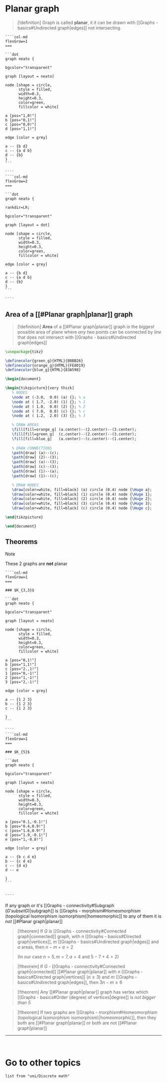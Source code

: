 
# Planar graph

> [!definition] 
> Graph is called **planar**, it it can be drawn with [[Graphs - basics#Undirected graph|edges]] not intersecting.

`````col 
````col-md 
flexGrow=1
===

```dot 
graph neato { 

bgcolor="transparent" 

graph [layout = neato] 

node [shape = circle, 
      style = filled, 
      width=0.3, 
      height=0.3, 
      color=green, 
      fillcolor = white] 

a [pos="1,0!"] 
b [pos="0,1!"] 
c [pos="0,0!"] 
d [pos="1,1!"] 

edge [color = grey] 
 
a -- {b d} 
c -- {a d b} 
d -- {b} 
} 
```

```` 
````col-md 
flexGrow=2
===

```dot 
graph neato { 

rankdir=LR;

bgcolor="transparent" 

graph [layout = dot] 

node [shape = circle, 
      style = filled, 
      width=0.3, 
      height=0.3, 
      color=green, 
      fillcolor = white] 

edge [color = grey] 
 
a -- {b d} 
c -- {a d b} 
d -- {b} 
} 
```

```` 
`````

## Area of a [[#Planar graph|planar]] graph

> [!definition] 
> **Area** of a [[#Planar graph|planar]] graph is the *biggest* possible area of plane where *any two points* can be connected by *line* that does not intersect with [[Graphs - basics#Undirected graph|edges]]

```tikz
\usepackage{tikz}

\definecolor{green_g}{HTML}{B8BB26}
\definecolor{orange_g}{HTML}{FE8019}
\definecolor{blue_g}{HTML}{83A598}

\begin{document}

\begin{tikzpicture}[very thick]
   % NODES
   \node at (-3.0,  0.0) (a) {}; % a
   \node at ( 1.7, -2.0) (1) {}; % 1
   \node at ( 1.0,  0.0) (2) {}; % 2
   \node at ( 7.0,  0.0) (c) {}; % c
   \node at ( 1.2,  2.0) (3) {}; % 3

   % DRAW AREAS
   \fill[fill=orange_g] (a.center)--(2.center)--(3.center);
   \fill[fill=green_g]  (c.center)--(2.center)--(3.center);
   \fill[fill=blue_g]   (a.center)--(c.center)--(1.center);
   
   % DRAW CONNECTIONS
   \path[draw] (a)--(c);
   \path[draw] (2)--(3);
   \path[draw] (a)--(3);
   \path[draw] (c)--(3);
   \path[draw] (1)--(a);
   \path[draw] (1)--(c);

   % DRAW NODES
   \draw[color=white, fill=black] (a) circle (0.4) node {\Huge a};
   \draw[color=white, fill=black] (1) circle (0.4) node {\Huge 1};
   \draw[color=white, fill=black] (2) circle (0.4) node {\Huge 2};
   \draw[color=white, fill=black] (3) circle (0.4) node {\Huge 3};
   \draw[color=white, fill=black] (c) circle (0.4) node {\Huge c};

\end{tikzpicture}

\end{document}
```

## Theorems

> [!note] 
> These 2 graphs are **not** planar
> 
> 
> `````col 
> ````col-md 
> flexGrow=1
> ===
> 
> ### $K_{3,3}$
> 
> ```dot 
> graph neato { 
> 
> bgcolor="transparent" 
> 
> graph [layout = neato] 
> 
> node [shape = circle, 
>       style = filled, 
>       width=0.3, 
>       height=0.3, 
>       color=green, 
>       fillcolor = white] 
> 
> a [pos="0,1!"] 
> b [pos="1,1!"] 
> c [pos="2.,1!"] 
> 1 [pos="0,-1!"] 
> 2 [pos="1,-1!"] 
> 3 [pos="2,-1!"] 
> 
> edge [color = grey] 
> 
> a -- {1 2 3}
> b -- {1 2 3}
> c -- {1 2 3}
> 
> } 
> ```
> 
> ```` 
> ````col-md 
> flexGrow=1
> ===
> 
> ### $K_{5}$
> 
> ```dot 
> graph neato { 
> 
> bgcolor="transparent" 
> 
> graph [layout = neato] 
> 
> node [shape = circle, 
>       style = filled, 
>       width=0.3, 
>       height=0.3, 
>       color=green, 
>       fillcolor = white] 
> 
> a [pos="0.1,-0.1!"] 
> b [pos="0.4,0.9!"] 
> c [pos="1.6,0.9!"] 
> d [pos="1.9,-0.1!"] 
> e [pos="1,-0.8!"] 
> 
> edge [color = grey] 
>  
> a -- {b c d e}
> b -- {c d e}
> c -- {d e}
> d -- e
> 
> } 
> ```
> 
> 
> ```` 
> `````
> 
> If any graph or it's [[Graphs - connectivity#Subgraph ($G' subset G$)|subgraph]] is [[Graphs - morphism#Homeomorphism (topological Isomorphism isomorphism)|homeomorphic]] to any of them it is *not* [[#Planar graph|planar]]

> [!theorem] 
> If $G$ is [[Graphs - connectivity#Connected graph|connected]] graph, with *n* [[Graphs - basics#Directed graph|vertices]], *m* [[Graphs - basics#Undirected graph|edges]] and *a* areas, then
> $n - m + a = 2$
> 
> (In our case $n=5,m=7,a=4$ and $5-7+4=2$)

> [!theorem] 
> If $G$ - [[Graphs - connectivity#Connected graph|connected]] [[#Planar graph|planar]] with *n* [[Graphs - basics#Directed graph|vertices]] ($n \geq 3$) and *m* [[Graphs - basics#Undirected graph|edges]], then 
> $3n-m \geq 6$

> [!theorem] 
> Any [[#Planar graph|planar]] graph has vertex which [[Graphs - basics#Order (degree) of vertices|degree]] is *not bigger than 5*

> [!theorem] 
>  If two graphs are [[Graphs - morphism#Homeomorphism (topological Isomorphism isomorphism)|homeomorphic]], then they both are [[#Planar graph|planar]] or both are not [[#Planar graph|planar]]

--- 
<br>

# Go to other topics
``` dataview
list from "uni/Discrete math"
```
